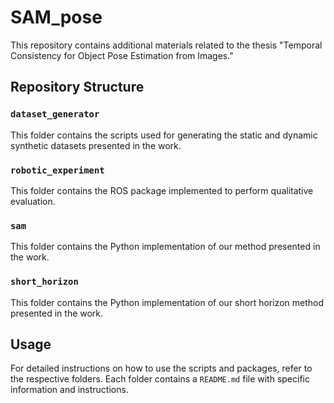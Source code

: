 # SAM_pose

This repository contains additional materials related to the thesis "Temporal Consistency for Object Pose Estimation from Images."

## Repository Structure

### `dataset_generator`
This folder contains the scripts used for generating the static and dynamic synthetic datasets presented in the work.

### `robotic_experiment`
This folder contains the ROS package implemented to perform qualitative evaluation.

### `sam`
This folder contains the Python implementation of our method presented in the work.

### `short_horizon`
This folder contains the Python implementation of our short horizon method presented in the work.

## Usage

For detailed instructions on how to use the scripts and packages, refer to the respective folders. Each folder contains a `README.md` file with specific information and instructions.
